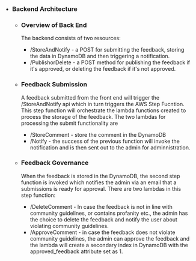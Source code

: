- ### Backend Architecture

  - ### Overview of Back End

    The backend consists of two resources:
    - /StoreAndNotify - a POST for submitting the feedback, storing the data in DynamoDB and then triggering a notification.
    - /PublishorDelete - a POST method for publishing the feedback if it's approved, or deleting the feedback if it's not approved.

  - ### Feedback Submission
    A feedback submitted from the front end will trigger the /StoreAndNotify api which in turn triggers the AWS Step Fucntion. This step function will orchestrate the lambda functions created to process the storage of the feedback. The two lambdas for processing the submit functionality are
      - /StoreComment - store the comment in the DynamoDB
      - /Notify - the success of the previous function will invoke the notification and is then sent out to the admin for adminnistration.

  - ### Feedback Governance
    When the feedback is stored in the DynamoDB, the second step function is invoked which notifies the admin via an email that a submissions is ready for approval. There are two lambdas in this step function:
    - /DeleteComment - In case the feedback is not in line with community guidelines, or contains profanity etc., the admin has the choice to delete the feedback and notify the user about violating community guidelines.
    - /ApproveComment - in case the feedback does not violate community guidelines, the admin can approve the feedback and the lambda will create a secondary index in DynamoDB with the approved_feedback attribute set as 1.
